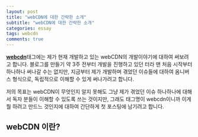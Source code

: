 ```yaml
---
layout: post
title: "webCDN에 대한 간략한 소개"
subtitle: "webCDN에 대한 간략한 소개"
categories: essay
tags: webcdn
comments: true
---
```


[**webcdn**](https://twice154.github.io/tag/essay-webcdn/)태그에는 제가 현재 개발하고 있는 webCDN의 개발이야기에 대하여 써보려고 합니다.
블로그를 만들기 약 3주 전부터 개발을 진행하고 있던 터라 맨 처음 시작부터 하나하나 써나갈 수는 없지만,
지금부터 제가 개발하며 겪었던 이슈들에 대하여 옴니버스 형식으로, 독립적으로 이해할 수 있게 써나가려고 합니다.

저의 목표는 webCDN이 무엇인지 알지 못해도 그냥 제가 겪었던 이슈 하나하나에 대해서 독자 분들이 이해할 수 있도록 쓰는 것이지만,
그래도 태그명이 webcdn이니까 이게 뭘 하려고 만드느 것인지에 대하여 간단하게 첫 포스팅에 남기려고 합니다.

## webCDN 이란?
